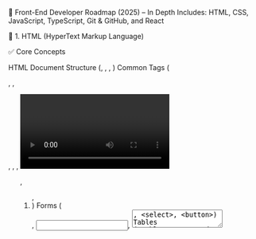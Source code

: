 🚀 Front-End Developer Roadmap (2025) – In Depth
Includes: HTML, CSS, JavaScript, TypeScript, Git & GitHub, and React

🔹 1. HTML (HyperText Markup Language)

✅ Core Concepts

HTML Document Structure (<!DOCTYPE html>, <html>, <head>, <body>)
Common Tags (<div>, <span>, <p>, <a>, <img>, <video>)
Lists (<ul>, <ol>, <li>)
Forms (<form>, <input>, <textarea>, <select>, <button>)
Tables (<table>, <tr>, <td>, <th>, <thead>, <tbody>)
Semantic HTML (<header>, <nav>, <main>, <article>, <section>, <footer>)
Accessibility (alt for images, aria-label, role, tabindex)
SEO Basics (Meta Tags, Open Graph, robots.txt, sitemap.xml)

📌 Projects to Build:

✅ Personal Portfolio Page
✅ Contact Form with Validation

🔹 2. CSS (Cascading Style Sheets)

✅ Fundamentals

Selectors (.class, #id, [attribute], :hover, :nth-child())
Box Model (margin, padding, border, width, height)
Display (block, inline, inline-block, none)
Positioning (static, relative, absolute, fixed, sticky)
Units (px, %, em, rem, vw, vh)
Colors & Gradients (RGB, HEX, HSL, Linear & Radial Gradients)

✅ Layout Techniques

Flexbox: display: flex;, justify-content, align-items
CSS Grid: grid-template-columns, grid-template-rows, gap
Responsive Design: Media Queries (@media (max-width: 768px))
CSS Variables: :root { --main-color: blue; }

✅ Advanced Styling

Transitions & Animations (transition, @keyframes, animation)
Dark Mode & Theming
Preprocessors: SCSS/SASS
Utility-first CSS: Tailwind CSS
Styled Components (CSS-in-JS for React)

📌 Projects to Build:

✅ Responsive Blog Layout
✅ Dark Mode Toggle

🔹 3. JavaScript (ES6+)

✅ Fundamentals

Variables (let, const, var)
Data Types (string, number, boolean, object, array)
Operators (+, -, *, /, ++, --, ===, !==)
Functions (Regular & Arrow Functions)
DOM Manipulation (document.querySelector(), .addEventListener())
Events (click, keydown, keyup, mouseenter, mouseleave)

✅ Advanced Concepts

Higher-Order Functions (Map, Filter, Reduce)
Closures, Hoisting, this keyword
Callbacks, Promises, async/await
ES6+ Features (Destructuring, Spread/Rest Operators)
Modules (import / export)
LocalStorage & SessionStorage

✅ APIs & Fetch

Fetch API (fetch() + async/await)
Axios (axios.get(), axios.post())
Handling API Errors (try...catch)

📌 Projects to Build:

✅ Weather App (Using Fetch API)
✅ Expense Tracker with LocalStorage

🔹 4. TypeScript (JavaScript with Types)

✅ Core TypeScript Concepts

Why TypeScript? Benefits over JavaScript
Installing TypeScript (npm install -g typescript)
Basic Types: string, number, boolean, any, void, never
Arrays & Tuples: number[], [string, number]


Objects & Interfaces:

interface User {
  name: string;
  age: number;
}

Functions:

function greet(name: string): string {
  return `Hello, ${name}`;
}

Enums & Unions:

enum Role { ADMIN, USER, GUEST }
type Status = "success" | "error";

Generics:

function identity<T>(arg: T): T {
  return arg;
}


🔹 5. Git & GitHub (Version Control & Collaboration)

✅ Git Basics

Initializing a Repository (git init)
Cloning a Repository (git clone URL)
Staging & Committing (git add ., git commit -m "message")
Checking Status & Logs (git status, git log)

✅ Branching & Merging

Creating a New Branch (git branch feature-branch)
Switching Branches (git checkout feature-branch)
Merging Branches (git merge feature-branch)
Handling Merge Conflicts

✅ GitHub Collaboration

Pushing to GitHub (git push origin main)
Pull Requests & Code Reviews
Forking & Contributing to Open Source
Setting up CI/CD (GitHub Actions)

📌 Practice Steps:

✅ Work on feature branches and merge them
✅ Contribute to open-source projects

🚀 React.js In-Depth Syllabus (2025)
Includes: JSX, Hooks, Router, API Handling, Redux Toolkit, Next.js, Performance Optimization, and Deployment.

🔹 1. Introduction to React

✅ What is React? Why use React?
✅ How React Works: Virtual DOM vs Real DOM
✅ Setting up a React Project (create-react-app & Vite)
✅ Folder Structure & Best Practices

📌 Hands-on Practice:

🔹 Install Node.js and create a React app using Vite
🔹 Setup VS Code with useful extensions

🔹 2. JSX (JavaScript XML)

✅ JSX Syntax & Rules
✅ JSX with JavaScript Expressions ({} inside JSX)
✅ Attributes in JSX (className, style)
✅ Fragment (<>...</>) to Avoid Extra DOM Nodes

📌 Mini Project:
🔹 Build a simple React component with JSX

🔹 3. React Components & Props

✅ Functional vs Class Components
✅ Creating and Using Components
✅ Props: Passing Data Between Components
✅ Default Props & Prop Types

📌 Mini Project:
🔹 Build a Profile Card Component with Props

🔹 4. State Management with Hooks

✅ useState Hook for Managing State
✅ Handling User Input and Events (onClick, onChange)
✅ Updating State Correctly (Previous State Handling)
✅ Conditional Rendering (if, &&, ?:, map)

📌 Project:
🔹 Build a Counter App with useState

🔹 5. Handling Side Effects (useEffect)

✅ What is a Side Effect?
✅ useEffect for Data Fetching
✅ Dependencies Array ([] vs [value])
✅ Cleanup Function in useEffect

📌 Project:
🔹 Build a Weather App that fetches data using useEffect

🔹 6. Handling Events in React

✅ Event Listeners in React (onClick, onChange, onSubmit)
✅ Passing Arguments in Event Handlers
✅ Synthetic Events in React
✅ Preventing Default Behavior (e.preventDefault())

📌 Mini Project:

🔹 Simple Form with Validation

🔹 7. Forms in React

✅ Controlled vs Uncontrolled Components
✅ Handling Multiple Inputs in Forms
✅ Form Validation with JavaScript
✅ Third-Party Libraries: Formik & Yup

📌 Project:
🔹 Build a User Registration Form

🔹 8. React Router (Navigation)

✅ React Router Setup (react-router-dom)
✅ useNavigate() & useParams()
✅ Dynamic Routes (/product/:id)
✅ Nested Routes & Private Routes

📌 Project:
🔹 Build a Multi-Page Blog with Routing

🔹 9. State Management (Context API & Redux)

🔸 Context API
✅ Creating & Using Context
✅ useContext Hook for Global State
✅ Context API vs Redux

🔸 Redux Toolkit

✅ Why Redux? Understanding Global State
✅ Setting up Redux Store (configureStore())
✅ useSelector & useDispatch Hooks
✅ Async Thunks for API Calls (createAsyncThunk())

📌 Project:
🔹 Build a Shopping Cart App using Redux

🔹 10. Fetching Data from APIs

✅ Fetch API (fetch()) & Error Handling
✅ Axios for API Calls (axios.get(), axios.post())
✅ Handling API Errors (try...catch)
✅ Using useEffect with API Calls

📌 Project:
🔹 Build a Movie Search App using an API

🔹 11. Authentication in React

✅ JWT Authentication (Login, Signup, Logout)
✅ Storing Tokens in LocalStorage / SessionStorage
✅ Protected Routes for Authentication
✅ OAuth (Google, Facebook, GitHub Login)

📌 Project:
🔹 Build a Secure Login System

🔹 12. Performance Optimization in React

✅ Avoiding Unnecessary Re-renders (useMemo, useCallback)
✅ Code Splitting & Lazy Loading (React.lazy(), Suspense)
✅ Optimizing API Calls with Debouncing & Throttling
✅ Virtualization (React Virtualized)

📌 Project:
🔹 Optimize a Large List Rendering with React Virtualized

🔹 13. Next.js (React for Production)

✅ What is Next.js? Why Use It?
✅ Server-Side Rendering (SSR) & Static Site Generation (SSG)
✅ API Routes in Next.js
✅ Image Optimization (next/image)

📌 Project:
🔹 Build a Blog with Next.js & Markdown
